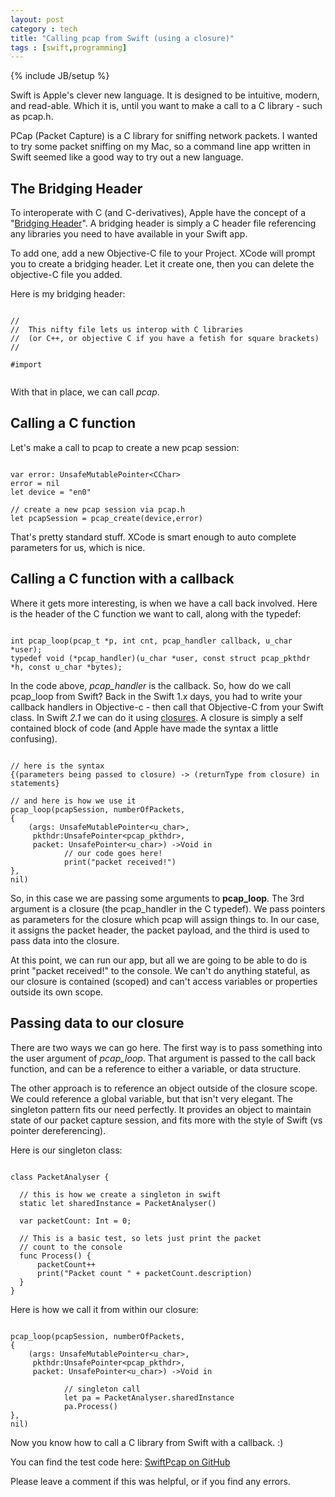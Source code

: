 ```yaml
---
layout: post
category : tech
title: "Calling pcap from Swift (using a closure)"
tags : [swift,programming]
---
```

{% include JB/setup %}

Swift is Apple's clever new language. It is designed to be intuitive, modern, and read-able. Which it is, until you want to make a call to a C library - such as pcap.h.

<!--more-->

PCap (Packet Capture) is a C library for sniffing network packets. I wanted to try some packet sniffing on my Mac, so a command line app written in Swift seemed like a good way to try out a new language.

## The Bridging Header ##  

To interoperate with C (and C-derivatives), Apple have the concept of a "[Bridging Header](https://developer.apple.com/library/ios/documentation/Swift/Conceptual/BuildingCocoaApps/MixandMatch.html)". A bridging header is simply a C header file referencing any libraries you need to have available in your Swift app.

To add one, add a new Objective-C file to your Project. XCode will prompt you to create a bridging header. Let it create one, then you can delete the objective-C file you added.

Here is my bridging header:

<pre><code class="language-c">
//
//  This nifty file lets us interop with C libraries
//  (or C++, or objective C if you have a fetish for square brackets)
//

#import <pcap/pcap.h>

</code></pre>

With that in place, we can call *pcap*.

## Calling a C function ##

Let's make a call to pcap to create a new pcap session:

<pre><code class="language-swift">
var error: UnsafeMutablePointer&lt;CChar&gt;
error = nil
let device = "en0"

// create a new pcap session via pcap.h
let pcapSession = pcap_create(device,error)
</code></pre>

That's pretty standard stuff. XCode is smart enough to auto complete parameters for us, which is nice.

## Calling a C function with a callback

Where it gets more interesting, is when we have a call back involved. Here is the header of the C function we want to call, along with the typedef:

<pre><code class="language-swift">
int pcap_loop(pcap_t *p, int cnt, pcap_handler callback, u_char *user);
typedef void (*pcap_handler)(u_char *user, const struct pcap_pkthdr *h, const u_char *bytes);
</code></pre>

In the code above, *pcap_handler* is the callback. So, how do we call pcap_loop from Swift? Back in the Swift 1.x days, you had to write your callback handlers in Objective-c - then call that Objective-C from your Swift class. In Swift *2.1* we can do it using [closures](http://fuckingclosuresyntax.com). A closure is simply a self contained block of code (and Apple have made the syntax a little confusing).

<pre><code class="language-swift">
// here is the syntax
{(parameters being passed to closure) -> (returnType from closure) in statements}

// and here is how we use it
pcap_loop(pcapSession, numberOfPackets,
{
    (args: UnsafeMutablePointer&lt;u_char&gt;,
     pkthdr:UnsafePointer&lt;pcap_pkthdr&gt;,
     packet: UnsafePointer&lt;u_char&gt;) -&gt;Void in
            // our code goes here!
            print("packet received!")
},
nil)
</code></pre>

So, in this case we are passing some arguments to **pcap_loop**. The 3rd argument is a closure (the pcap_handler in the C typedef). We pass pointers as parameters for the closure which pcap will assign things to. In our case, it assigns the packet header, the packet payload, and the third is used to pass data into the closure.

At this point, we can run our app, but all we are going to be able to do is print "packet received!" to the console. We can't do anything stateful, as our closure is contained (scoped) and can't access variables or properties outside its own scope.

## Passing data to our closure

There are two ways we can go here. The first way is to pass something into the user argument of *pcap_loop*. That argument is passed to the call back function, and can be a reference to either a variable, or data structure.

The other approach is to reference an object outside of the closure scope. We could reference a global variable, but that isn't very elegant. The singleton pattern fits our need perfectly. It provides an object to maintain state of our packet capture session, and fits more with the style of Swift (vs pointer dereferencing).

Here is our singleton class:

<pre><code class="language-swift">
class PacketAnalyser {

  // this is how we create a singleton in swift
  static let sharedInstance = PacketAnalyser()

  var packetCount: Int = 0;

  // This is a basic test, so lets just print the packet
  // count to the console
  func Process() {
      packetCount++
      print("Packet count " + packetCount.description)
  }
}
</code></pre>

Here is how we call it from within our closure:

<pre><code class="language-swift">
pcap_loop(pcapSession, numberOfPackets,
{
    (args: UnsafeMutablePointer&lt;u_char&gt;,
     pkthdr:UnsafePointer&lt;pcap_pkthdr&gt;,
     packet: UnsafePointer&lt;u_char&gt;) -&gt;Void in

            // singleton call
            let pa = PacketAnalyser.sharedInstance
            pa.Process()
},
nil)
</code></pre>

Now you know how to call a C library from Swift with a callback. :)

You can find the test code here: [SwiftPcap on GitHub](https://github.com/dfrencham/swiftPCap)

Please leave a comment if this was helpful, or if you find any errors.
